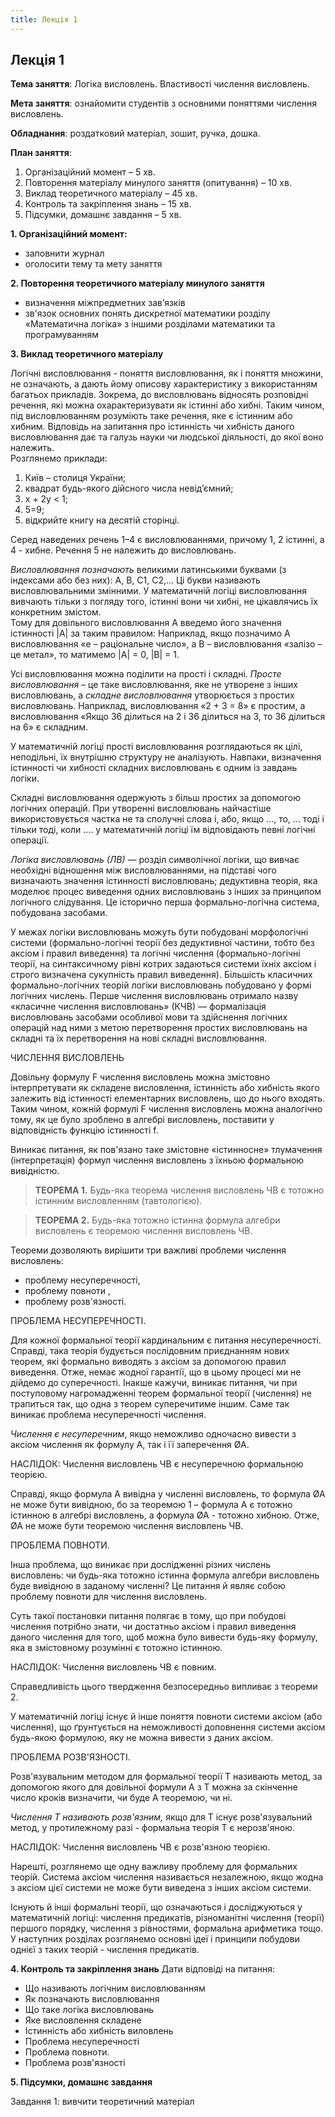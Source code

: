 ```yaml
---
title: Лекція 1
---
```


## Лекція 1

**Тема заняття**: Логіка висловлень. Властивості числення висловлень.

**Мета заняття**: ознайомити студентів з основними поняттями числення висловлень.

**Обладнання**:  роздатковий матеріал, зошит, ручка, дошка.

**План заняття**:

1. Організаційний момент – 5 хв.
2. Повторення матеріалу минулого заняття (опитування) – 10 хв.
3. Виклад теоретичного матеріалу – 45 хв.
4. Контроль та закріплення знань – 15 хв.
5. Підсумки, домашнє завдання – 5 хв.

**1.	Організаційний момент:**
+	заповнити журнал
+	оголосити тему та мету заняття

**2.	Повторення теоретичного матеріалу минулого заняття**
+	визначення міжпредметних зав’язків
+	зв'язок основних понять дискретної математики розділу  «Математична логіка» з іншими розділами математики та програмуванням

**3.	Виклад теоретичного матеріалу**

Логічні висловлювання - поняття висловлювання, як і поняття множини, не означають, а дають йому описову характеристику з використанням багатьох прикладів. Зокрема, до висловлювань відносять розповідні речення, які можна охарактеризувати як істинні або хибні. Таким чином, під висловлюванням розуміють таке речення, яке є істинним або хибним. Відповідь на запитання про істинність чи хибність даного висловлювання дає та галузь науки чи людської діяльності, до якої воно належить. \
Розглянемо приклади:

1. Київ – столиця України;
2. квадрат будь-якого дійсного числа невід’ємний;
3. x + 2y < 1;
4. 5=9;
5. відкрийте книгу на десятій сторінці.

Серед наведених речень 1–4 є висловлюваннями, причому 1, 2 істинні, а 4 - хибне. Речення 5 не належить до висловлювань.

*Висловлювання позначають* великими латинськими буквами (з індексами або без них): A, B, C1, C2,... Ці букви називають висловлювальними змінними. У математичній логіці висловлювання вивчають тільки з погляду того, істинні вони чи хибні, не цікавлячись їх конкретним змістом.\
Тому для довільного висловлювання A введемо його значення істинності |A| за таким правилом: Наприклад, якщо позначимо A висловлювання «е – раціональне число», а B – висловлювання «залізо – це метал», то матимемо |A| = 0, |B| = 1.

Усі висловлювання можна поділити на прості і складні. *Просте висловлювання* – це таке висловлювання, яке не утворене з інших висловлювань, а *складне висловлювання* утворюється з простих висловлювань. Наприклад, висловлювання «2 + 3 = 8» є простим, а висловлювання «Якщо 36 ділиться на 2 і 36 ділиться на 3, то 36 ділиться на 6» є складним.

У математичній логіці прості висловлювання розглядаються як цілі, неподільні, їх внутрішню структуру не аналізують. Навпаки, визначення істинності чи хибності складних висловлювань є одним із завдань логіки.

Складні висловлювання одержують з більш простих за допомогою логічних операцій. При утворенні висловлювань найчастіше використовується частка не та сполучні слова і, або, якщо ..., то, ... тоді і тільки тоді, коли .... у математичній логіці їм відповідають певні логічні операції.

*Логіка висловлювань (ЛВ)* — розділ символічної логіки, що вивчає необхідні відношення між висловлюваннями, на підставі чого визначають значення істинності висловлювань; дедуктивна теорія, яка моделює процес виведення одних висловлювань з інших за принципом логічного слідування. Це історично перша формально-логічна система, побудована засобами.

У межах логіки висловлювань можуть бути побудовані морфологічні системи (формально-логічні теорії без дедуктивної частини, тобто без аксіом і правил виведення) та логічні числення (формально-логічні теорії, на синтаксичному рівні котрих задаються системи їхніх аксіом і строго визначена сукупність правил виведення). Більшість класичних формально-логічних теорій логіки висловлювань побудовано у формі логічних числень. Перше числення висловлювань отримало назву «класичне числення висловлювань» (КЧВ) — формалізація висловлювань засобами особливої мови та здійснення логічних операцій над ними з метою перетворення простих висловлювань на складні та їх перетворення на нові складні висловлювання.

ЧИСЛЕННЯ ВИСЛОВЛЕНЬ

Довільну формулу F числення висловлень можна змістовно інтерпретувати як складене висловлення, істинність або хибність якого залежить від істинності елементарних висловлень, що до нього входять. Таким чином, кожній формулі F числення висловлень можна аналогічно тому, як це було зроблено в алгебрі висловлень, поставити у відповідність функцію істинності f.

Виникає питання, як пов'язано таке змістовне «істинносне» тлумачення (інтерпретація) формул числення висловлень з їхньою формальною вивідністю.

>**ТЕОРЕМА 1.**	 Будь-яка теорема числення висловлень ЧВ є тотожно істинним висловленням (тавтологією).

>**ТЕОРЕМА 2.** 	Будь-яка тотожно істинна формула алгебри висловлень є теоремою числення висловлень ЧВ.

Теореми дозволяють вирішити три важливі проблеми числення висловлень:
  +	проблему несуперечності,
  +	проблему повноти ,
  +	проблему розв'язності.

ПРОБЛЕМА НЕСУПЕРЕЧНОСТІ.

Для кожної формальної теорії кардинальним є питання несуперечності. Справді, така теорія будується послідовним приєднанням нових теорем, які формально виводять з аксіом за допомогою правил виведення. Отже, немає жодної гарантії, що в цьому процесі ми не дійдемо до суперечності. Інакше кажучи, виникає питання, чи при поступовому нагромадженні теорем формальної теорії (числення) не трапиться так, що одна з теорем суперечитиме іншим. Саме так виникає проблема несуперечності числення.

*Числення є несуперечним*, якщо неможливо одночасно вивести з аксіом числення як формулу A, так і її заперечення ØA.

НАСЛІДОК: Числення висловлень ЧВ є несуперечною формальною теорією.

Справді, якщо формула A вивідна у численні висловлень, то формула ØA не може бути вивідною, бо за теоремою 1 – формула A є тотожно істинною в алгебрі висловлень, а формула ØA - тотожно хибною. Отже, ØA не може бути теоремою числення висловлень ЧВ.

ПРОБЛЕМА ПОВНОТИ.

Iнша проблема, що виникає при дослідженні різних числень висловлень: чи будь-яка тотожно істинна формула алгебри висловлень буде вивідною в заданому численні? Це питання й являє собою проблему повноти для числення висловлень.

Суть  такої постановки питання полягає в тому, що при побудові числення потрібно знати, чи достатньо аксіом і правил виведення даного числення для того, щоб можна було вивести будь-яку формулу, яка в змістовному розумінні є тотожно істинною.

НАСЛІДОК: Числення висловлень ЧВ є повним.

Справедливість цього твердження безпосередньо випливає з теореми 2.

У математичній логіці існує й інше поняття повноти системи аксіом (або числення), що ґрунтується на неможливості доповнення системи аксіом будь-якою формулою, яку не можна вивести з даних аксіом.

ПРОБЛЕМА РОЗВ'ЯЗНОСТІ.

Розв'язувальним методом для формальної теорії T називають метод, за допомогою якого для довільної формули A з T можна за скінченне число кроків визначити, чи буде A теоремою, чи ні.

*Числення T називають розв'язним,* якщо для T існує розв'язувальний метод, у протилежному разі - формальна теорія T є нерозв'яною.

НАСЛІДОК: Числення висловлень ЧВ є розв'язною теорією.

Нарешті, розглянемо ще одну важливу проблему для формальних теорій. Система аксіом числення називається незалежною, якщо жодна з аксіом цієї системи не може бути виведена з інших аксіом системи.

Iснують й інші формальні теорії, що означаються і досліджуються у математичній логіці: числення предикатів, різноманітні числення (теорії) першого порядку, числення з рівностями, формальна арифметика тощо. У наступних розділах розглянемо основні ідеї і принципи побудови однієї з таких теорій - числення предикатів.

**4.	Контроль та закріплення знань**
Дати відповіді на питання:
+	Що називають логічним висловлюванням
+	Як позначають висловлювання
+	Що таке логіка висловлювань
+	Яке висловлення складене
+	Істинність або хибність виловлень
+	Проблема несуперечності
+	Проблема повноти.
+	Проблема розв'язності

**5.	Підсумки, домашнє завдання**

Завдання 1: вивчити теоретичний матеріал
